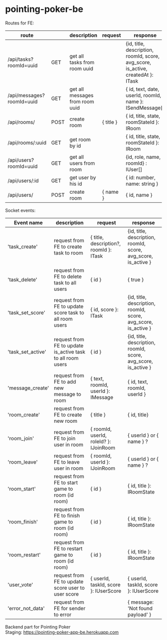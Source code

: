 # pointing-poker-be

Routes for FE:

| route                     | | description                     | request | response |
| ------------------------- | - | ------------------------------- | -------- | --------- |
| /api/tasks?roomId=uuid    | GET | get all tasks from room uuid    |  | {id, title, description, roomId, score, avg_score, is_active, createdAt }: ITask |
| /api/messages?roomId=uuid | GET | get all messages from room uuid |  | { id, text,  date, userId, roomId, name }: ISendMessage[] |
| /api/rooms/               | POST | create room                     | { title } | { id, title, state, roomStateId }: IRoom |
| /api/rooms/:uuid          | GET | get room by id                  |  | { id, title, state, roomStateId }: IRoom |
| /api/users?roomId=uuid    | GET | get all users from room       | | {id, role, name, roomId} : IUser[] |
| /api/users/:id            | GET| get user by his id              |  | { id: number, name: string } |
| /api/users/               | POST | create room                     | { name } | { id, name } |

Socket events:

| Event name        | description                                                |  request | response  |
| ----------------- | ---------------------------------------------------------- | -------- | --------- |
| 'task_create'     | request from FE to create task to room                     | { title, description?, roomId }: ITask | {id, title, description, roomId, score, avg_score, is_active } |
| 'task_delete'     | request from FE to delete task to all users                | { id } | { true } |
| 'task_set_score'  | request from FE to update score task to all room users     | { id, score }: ITask | {id, title, description, roomId, score, avg_score, is_active } |
| 'task_set_active' | request from FE to update is_active task to all room users | { id } | {id, title, description, roomId, score, avg_score, is_active } |
| 'message_create'  | request from FE to add new message to room                 | { text, roomId, userId }: IMessage | { id, text, roomId, userId } |
| 'room_create'     | request from FE to create new room                         | { title } | { id, title} |
| 'room_join'       | request from FE to join user in room                       | { roomId, userId, roleId? }: IJoinRoom | { userId } or { name } ? |
| 'room_leave'      | request from FE to leave user in room                      | { roomId, userId }: IJoinRoom | { userId } or { name } ? |
| 'room_start'      | request from FE to start game to room (id room)            | { id } | { id, title }: IRoomState |
| 'room_finish'     | request from FE to finish game to room (id room)           | { id } | { id, title }: IRoomState |
| 'room_restart'    | request from FE to restart game to room (id room)          | { id } | { id, title }: IRoomState |
| 'user_vote'        | request from FE to update score user to user score        | { userId, taskId, score }: IUserScore | { userId, taskId, score }: IUserScore |
| 'error_not_data' | request from FE for sender to error | | { message: 'Not found payload' } |

Backend part for Pointing Poker  
Staging: https://pointing-poker-app-be.herokuapp.com
